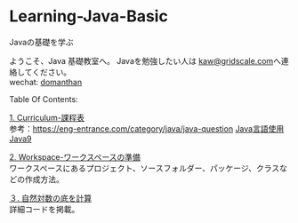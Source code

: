 # Learning-Java-Basic
Javaの基礎を学ぶ

ようこそ、Java 基礎教室へ。
Javaを勉強したい人は [kaw@gridscale.com](mailto:kaw@gridscale.com)へ連絡してください。   
wechat: [domanthan](weixin://dl/chat?domanthan)

Table Of Contents:

[1. Curriculum-課程表](../../wiki/2.Curriculum)   
参考：https://eng-entrance.com/category/java/java-question
[Java言語使用Java9](https://docs.oracle.com/javase/specs/jls/se9/jls9.pdf)

[2. Workspace-ワークスペースの準備](../../wiki/3.Project-JavaBasic)   
ワークスペースにあるプロジェクト、ソースフォルダー、パッケージ、クラスなどの作成方法。

[３. 自然対数の底を計算](../../wiki/4.Napiers-constant)   
詳細コードを掲載。
